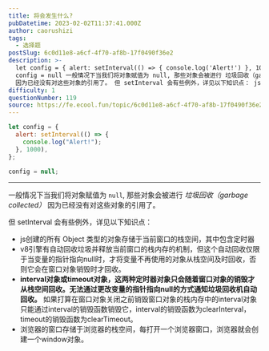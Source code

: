 ```yaml
---
title: 将会发生什么?
pubDatetime: 2023-02-02T11:37:41.000Z
author: caorushizi
tags:
  - 选择题
postSlug: 6c0d11e8-a6cf-4f70-af8b-17f0490f36e2
description: >-
  let config = { alert: setInterval(() => { console.log('Alert!') }, 1000) }
  config = null 一般情况下当我们将对象赋值为 null, 那些对象会被进行 垃圾回收（garbage collected）
  因为已经没有对这些对象的引用了。 但 setInterval 会有些例外，详见以下知识点： js创建的所有 Obj
difficulty: 1
questionNumber: 119
source: https://fe.ecool.fun/topic/6c0d11e8-a6cf-4f70-af8b-17f0490f36e2
---
```


```javascript
let config = {
  alert: setInterval(() => {
    console.log("Alert!");
  }, 1000),
};

config = null;
```

---

一般情况下当我们将对象赋值为 `null`, 那些对象会被进行 _垃圾回收（garbage collected）_ 因为已经没有对这些对象的引用了。

但 setInterval 会有些例外，详见以下知识点：

- js创建的所有 Object 类型的对象存储于当前窗口的栈空间，其中包含定时器
- v8引擎有自动回收垃圾并释放当前窗口的栈内存的机制，但这个自动回收仅限于当变量的指针指向null时，才将变量不再使用的对象从栈空间及时回收，否则它会在窗口对象销毁时才回收。
- **interval对象或timeout对象，这两种定时器对象只会随着窗口对象的销毁才从栈空间回收。无法通过更改变量的指针指向null的方式通知垃圾回收机自动回收。** 如果打算在窗口对象关闭之前销毁窗口对象的栈内存中的interval对象只能通过interval的销毁函数销毁它，interval的销毁函数为clearInterval，timeout的销毁函数为clearTimeout。
- 浏览器的窗口存储于浏览器的栈空间，每打开一个浏览器窗口，浏览器就会创建一个window对象。
